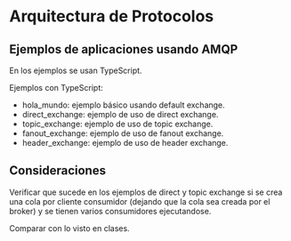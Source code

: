# Arquitectura de Protocolos

## Ejemplos de aplicaciones usando AMQP

En los ejemplos se usan TypeScript.

Ejemplos con TypeScript:
- hola_mundo: ejemplo básico usando default exchange.
- direct_exchange: ejemplo de uso de direct exchange.
- topic_exchange: ejemplo de uso de topic exchange.
- fanout_exchange: ejemplo de uso de fanout exchange.
- header_exchange: ejemplo de uso de header exchange.

## Consideraciones

Verificar que sucede en los ejemplos de direct y topic exchange si se crea una cola por cliente consumidor (dejando que la cola sea creada por el broker) y se tienen varios consumidores ejecutandose.

Comparar con lo visto en clases.